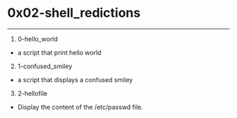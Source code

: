 # 0x02-shell_redictions
---
1. 0-hello_world
- a script that print hello world
 
2. 1-confused_smiley
-  a script that displays a confused smiley

3. 2-hellofile
- Display the content of the /etc/passwd file.
